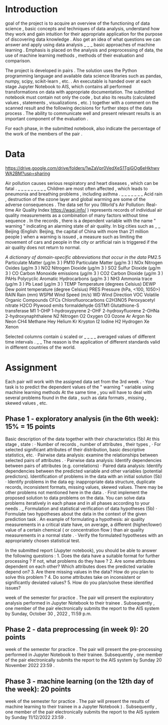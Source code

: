# Introduction
goal of the project is to acquire an overview of the functioning of data science , basic concepts and techniques of data analysis, understand how they work and gain intuition for their appropriate application for the purpose of discovering data knowledge . Also get an idea of what questions we can answer and apply using data analysis _ _ _ basic approaches of machine learning . Emphasis is placed on the analysis and preprocessing of data, the use of machine learning methods , methods of their evaluation and comparison.
 
The project is developed in pairs . The solution uses the Python programming language and available data science libraries such as pandas, numpy, scipy, scikit-learn , etc. . An executable is handed over at each stage Jupyter Notebook to AIS, which contains all performed transformations on data with appropriate documentation. The submitted notebook must contain not only the code , but also its results (calculated values , statements , visualizations , etc. ) together with a comment on the scanned result and the following decisions for further steps of the data process . The ability to communicate well and present relevant results is an important component of the evaluation .
 
For each phase, in the submitted notebook, also indicate the percentage of the work of the members of the pair .

# Data
https://drive.google.com/drive/folders/1wZaVpr0VedXeS1TgjGOg6eHkhwvWA2BM?usp=sharing 
 
Air pollution causes serious respiratory and heart diseases , which can be fatal . _ _ _ _ _ _ _ _ _ Children are most often affected , which leads to pneumonia and breathing problems , including asthma . _ _ _ _ _ _ _ Acid rain , destruction of the ozone layer and global warming are some of the adverse consequences . The data set for you (World's Air Pollution: Real-time Air Quality Index https://waqi.info/ ) represents records of individual air quality measurements as a combination of many factors without time sequence . In the records , there is a dependent variable with the name " warning " indicating an alarming state of air quality. In big cities such as _ _ Beijing (English: Beijing, the capital of China with more than 21 million people ) when a warning is issued , a measure such as limiting the movement of cars and people in the city or artificial rain is triggered if the air quality does not return to normal.
    
*A dictionary of domain-specific abbreviations that occur in the data*
	PM2.5         Particulate Matter (µg/m 3 )
	PM10         Particulate Matter (µg/m 3 )
	NOx         Nitrogen Oxides (µg/m 3 )
	NO2         Nitrogen Dioxide (µg/m 3 )
	SO2         Sulfur Dioxide (µg/m 3 )
	CO         Carbon Monoxide emissions (µg/m 3 )
	CO2         Carbon Dioxide (µg/m 3 )
	PAHs         Polycyclic Aromatic Hydrocarbons (µg/m 3 )
	NH3         Ammonia trace (µg/m 3 )
	Pb         Lead (µg/m 3 )
	TEMP         Temperature (degrees Celsius)
	DEWP         Dew point temperature (degree Celsius)
	PRES         Pressure (hPa, <100, 1050>)
	RAIN         Rain (mm)
	WSPM         Wind Speed (m/s)
	WD         Wind Direction
	VOC         Volatile Organic Compounds
	CFCs         Chlorofluorocarbons
	C2H3NO5     Peroxyacetyl nitrate
	H2CO         Plywood emits formaldehyde
	GSTM1         Glutathione-S transferase M1
	1-OHP         1-hydroxypyrene
	2-OHF         2-hydroxyfluorene
	2-OHNa     2-hydroxynaphthalene
	N2         Nitrogen
	O2         Oxygen
	O3         Ozone
	Ar         Argon
	No         Neon
	CH4         Methane
	Hey         Helium
	Kr         Krypton
	I2         Iodine
	H2         Hydrogen
	Xe         Xenon
 
Selected columns contain ú scaled or _ _ _ _ averaged values of different time intervals . _ _ The reason is the application of different standards valid in different countries of the world.

# Assignment
Each pair will work with the assigned data set from the 3rd week .
	· Your task is to predict the dependent values of the " warning " variable using machine learning methods
At the same time , you will have to deal with several problems found in the data , such as data formats , missing , skewed values , etc.

## Phase 1 - exploratory analysis (in the 6th week): 15% = 15 points
Basic description of the data together with their characteristics (5b)
At this stage , state :
	· Number of records , number of attributes , their types ,
	· For selected significant attributes of their distribution, basic descriptive statistics, etc.
	· Pairwise data analysis: examine the relationships between selected pairs of attributes . 
	· Pairwise data analysis: Identify dependencies between pairs of attributes (e.g. correlations)
	· Paired data analysis: Identify dependencies between the predicted variable and other variables (potential predictors).
Identification of problems in the data with an initial solution (5b)
	· Identify problems in the data eg: inappropriate data structure, duplicate records, inconsistent formats, missing values, skewed values. There may be other problems not mentioned here in the data . 
	· First implement the proposed solution to data problems on the data. You can solve data problems iteratively in each phase and in all phases according to your needs . _
Formulation and statistical verification of data hypotheses (5b)
	· Formulate two hypotheses about the data in the context of the given prediction task . 
		An example of formulating a hypothesis: air quality measurements in a critical state have, on average, a different (higher/lower) value of a certain chemical ( or concentration flow ) than air quality measurements in a normal state .
	· Verify the formulated hypotheses with an appropriately chosen statistical test.
 
In the submitted report (Jupyter notebook), you should be able to answer the following questions :
	1. Does the data have a suitable format for further processing ? If not, what problems do they have ?
	2. Are some attributes dependent on each other? Which attributes does the predicted variable depend on?
	3. Are there missing values in the data? How do you plan to solve this problem ? 
	4. Do some attributes take on inconsistent or significantly deviated values?
	5. How do you plan/solve these identified issues?
 
week of the semester for practice . The pair will present the exploratory analysis performed in Jupyter Notebook to their trainee . Subsequently , one member of the pair electronically submits the report to the AIS system by Sunday, October 30 , 2022 , 11:59 p.m.
 
## Phase 2 - data preprocessing (in week 9): 20 points
week of the semester for practice . The pair will present the pre-processing performed in Jupyter Notebook to their trainee. Subsequently , one member of the pair electronically submits the report to the AIS system by Sunday 20 November 2022 23:59 .

## Phase 3 - machine learning (on the 12th day of the week): 20 points
week of the semester for practice . The pair will present the results of machine learning to their trainee in a Jupyter Notebook ) . Subsequently , one member of the pair electronically submits the report to the AIS system by Sunday 11/12/2022 23:59 .
 
